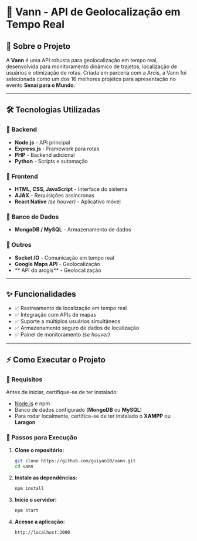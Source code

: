 # 🚀 Vann - API de Geolocalização em Tempo Real

## 📌 Sobre o Projeto
A **Vann** é uma API robusta para geolocalização em tempo real, desenvolvida para monitoramento dinâmico de trajetos, localização de usuários e otimização de rotas. Criada em parceria com a Arcis, a Vann foi selecionada como um dos 16 melhores projetos para apresentação no evento **Senai para o Mundo**.

---

## 🛠️ Tecnologias Utilizadas

### 🔹 Backend
- **Node.js** - API principal
- **Express.js** - Framework para rotas
- **PHP** - Backend adicional
- **Python** - Scripts e automação

### 🔹 Frontend
- **HTML, CSS, JavaScript** - Interface do sistema
- **AJAX** - Requisições assíncronas
- **React Native** *(se houver)* - Aplicativo móvel

### 🔹 Banco de Dados
- **MongoDB / MySQL** - Armazenamento de dados

### 🔹 Outros
- **Socket.IO** - Comunicação em tempo real
- **Google Maps API** - Geolocalização
- ** API do arcgis** - Geolocalização

---

## ✨ Funcionalidades
- ✅ Rastreamento de localização em tempo real  
- ✅ Integração com APIs de mapas  
- ✅ Suporte a múltiplos usuários simultâneos  
- ✅ Armazenamento seguro de dados de localização  
- ✅ Painel de monitoramento *(se houver)*  

---

## ⚡ Como Executar o Projeto

### 🔹 Requisitos
Antes de iniciar, certifique-se de ter instalado:
- [Node.js](https://nodejs.org/) e npm
- Banco de dados configurado (**MongoDB** ou **MySQL**)
- Para rodar localmente, certifica-se de ter instalado o **XAMPP** ou **Laragon**

### 🔹 Passos para Execução
1. **Clone o repositório:**
   ```bash
   git clone https://github.com/guiyan10/vann.git
   cd vann
   ```
2. **Instale as dependências:**
   ```bash
   npm install
   ```

4. **Inicie o servidor:**
   ```bash
   npm start
   ```
5. **Acesse a aplicação:**
   ```
   http://localhost:3000
   

   
